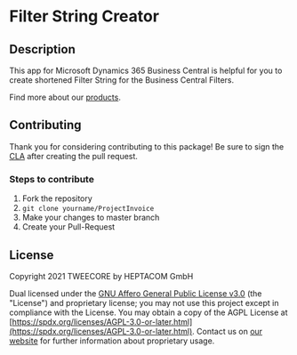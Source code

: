 # Filter String Creator

## Description
This app for Microsoft Dynamics 365 Business Central is helpful for you to create shortened Filter String for the Business Central Filters.

Find more about our [products](https://www.tweecore.de).

## Contributing

Thank you for considering contributing to this package! Be sure to sign the [CLA](./CLA.md) after creating the pull request.
### Steps to contribute

1. Fork the repository
2. `git clone yourname/ProjectInvoice`
3. Make your changes to master branch
4. Create your Pull-Request

## License

Copyright 2021 TWEECORE by HEPTACOM GmbH

Dual licensed under the [GNU Affero General Public License v3.0](./LICENSE.md) (the "License") and proprietary license; you may not use this project except in compliance with the License.
You may obtain a copy of the AGPL License at [https://spdx.org/licenses/AGPL-3.0-or-later.html](https://spdx.org/licenses/AGPL-3.0-or-later.html).
Contact us on [our website](https://www.tweecore.de) for further information about proprietary usage.